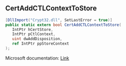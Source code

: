 ## CertAddCTLContextToStore

```csharp
[DllImport("Crypt32.dll", SetLastError = true)]
public static extern bool CertAddCTLContextToStore(
   IntPtr hCertStore,
   IntPtr pCtlContext,
   uint dwAddDisposition,
   ref IntPtr ppStoreContext
);
```

Microsoft documentation: [Link](https://docs.microsoft.com/en-us/windows/win32/api/wincrypt/nf-wincrypt-certaddctlcontexttostore)
